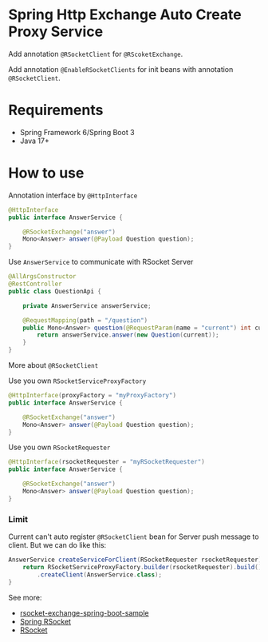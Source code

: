 # Spring Http Exchange Auto Create Proxy Service

Add annotation `@RSocketClient` for `@RScoketExchange`.

Add annotation `@EnableRSocketClients` for init beans with annotation `@RSocketClient`.

# Requirements

- Spring Framework 6/Spring Boot 3
- Java 17+

# How to use

Annotation interface by `@HttpInterface`

```java
@HttpInterface
public interface AnswerService {

    @RSocketExchange("answer")
    Mono<Answer> answer(@Payload Question question);
}
```

Use `AnswerService` to communicate with RSocket Server

```java
@AllArgsConstructor
@RestController
public class QuestionApi {

    private AnswerService answerService;

    @RequestMapping(path = "/question")
    public Mono<Answer> question(@RequestParam(name = "current") int current) {
        return answerService.answer(new Question(current));
    }
}
```

More about `@RSocketClient`

Use you own `RSocketServiceProxyFactory`
```java
@HttpInterface(proxyFactory = "myProxyFactory")
public interface AnswerService {

    @RSocketExchange("answer")
    Mono<Answer> answer(@Payload Question question);
}
```

Use you own `RSocketRequester`
```java
@HttpInterface(rsocketRequester = "myRSocketRequester")
public interface AnswerService {

    @RSocketExchange("answer")
    Mono<Answer> answer(@Payload Question question);
}
```

### Limit

Current can't auto register `@RSocketClient` bean for Server push message to client.
But we can do like this:

```groovy
AnswerService createServiceForClient(RSocketRequester rsocketRequester) {
    return RSocketServiceProxyFactory.builder(rsocketRequester).build()
        .createClient(AnswerService.class);
}
```

See more:
- [rsocket-exchange-spring-boot-sample](rsocket-exchange-spring-boot-sample)
- [Spring RSocket](https://docs.spring.io/spring-framework/docs/current/reference/html/rsocket.html)
- [RSocket](https://rsocket.io)